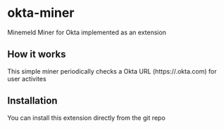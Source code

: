 okta-miner
==========

Minemeld Miner for Okta implemented as an extension

How it works
------------

This simple miner periodically checks a Okta URL (https://<company>.okta.com) for user activites

Installation
------------

You can install this extension directly from the git repo
